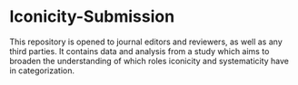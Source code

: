 # Iconicity-Submission
This repository is opened to journal editors and reviewers, as well as any third parties. It contains data and analysis from a study which aims to broaden the understanding of which roles iconicity and systematicity have in categorization. 
